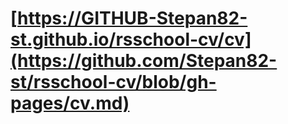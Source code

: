 # [https://GITHUB-Stepan82-st.github.io/rsschool-cv/cv](https://github.com/Stepan82-st/rsschool-cv/blob/gh-pages/cv.md)
